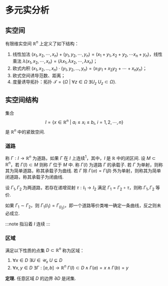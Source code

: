# 多元实分析

## 实空间

有限维实空间 $\mathbb{R}^n$ 上定义了如下结构：

1. 线性加法 $(x_1, x_2, \cdots, x_n) + (y_1, y_2, \cdots, y_n) = (x_1 + y_1, x_2 + y_2, \cdots x_n + y_n)$，线性乘法 $\lambda(x_1, x_2, \cdots, x_n) = (\lambda x_1, \lambda x_2, \cdots, \lambda x_n)$；
2. 欧式内积 $(x_1, x_2, \dots, x_n) \cdot (y_1, y_2, \dots, y_n) = (x_1y_1 + x_2y_2 + \cdots + x_ny_n)$；
3. 欧式空间诱导范数、距离；
4. 度量诱导拓扑：拓扑 $\mathscr{T} = \{ \Omega \ |\ \forall z \in \Omega \ \exists U_z \ U_z \subset \Omega \}$.

## 实空间结构

集合
$$
I = \{ x \in \mathbb{R}^n \ | \ a_i \le x_i \le b_i,\ i = 1, 2, \cdots,n \}
$$
是 $\mathbb{R}^n$ 中的紧致空间.

### 道路

称 $\Gamma : I \to \mathbb{R}^n$ 为道路，如果 $\Gamma$ 在 $I$ 上连续<sup>1</sup>，其中，$I$ 是 $\mathbb{R}$ 中的闭区间. 设 $M \subset \mathbb{R}^n$，若 $\Gamma(I) \subset M$ 则称 $\Gamma$ 位于 $M$ 中. 称 $\Gamma(I)$ 为道路 $\Gamma$ 的承载子. 若 $\Gamma$ 为单射，则称其为简单道路，称其承载子为曲线. 若 $\Gamma$ 除 $\Gamma(\alpha) = \Gamma(\beta)$ 外为单射，则称其为简单闭道路，称其承载子为闭曲线.

设 $\Gamma_1, \Gamma_2$ 为两道路，若存在递增双射 $\tau : I_1 \to I_2$ 满足 $\Gamma_1 = \Gamma_2 \circ \tau$，则称 $\Gamma_1, \Gamma_2$ 等价.

如果 $\Gamma_1 \sim \Gamma_2$，则 $\Gamma_1(I_1) = \Gamma_(I_2)$，即一个道路等价类唯一确定一条曲线，反之则未必成立.

:::note
指沿着 $I$ 连续
:::

### 区域

满足以下性质的点集 $D \subset \mathbb{R}^n$ 称为区域：

1. $\forall x \in D \ \exists U \in \mathscr{U}_x \ U \subsetneq D$
2. $\forall x, y \in D \ \exists \Gamma : [a, b] \to \mathbb{R}^n \ \Gamma(I) \subset D \wedge \Gamma(a) = x \wedge \Gamma(b) = y$

**定理.** 任意区域 $D$ 的边界 $\partial D$ 是闭集.
